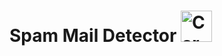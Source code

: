 # Spam Mail Detector <img src="https://cdn-icons-png.flaticon.com/512/9275/9275788.png" alt="Car Price Prediction" width="50" height="50">

